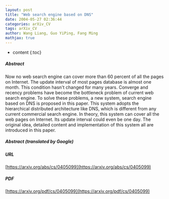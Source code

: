 ```yaml
---
layout: post
title: "Web search engine based on DNS"
date: 2004-05-27 02:36:44
categories: arXiv_CV
tags: arXiv_CV
author: Wang Liang, Guo YiPing, Fang Ming
mathjax: true
---
```


* content
{:toc}

##### Abstract
Now no web search engine can cover more than 60 percent of all the pages on Internet. The update interval of most pages database is almost one month. This condition hasn't changed for many years. Converge and recency problems have become the bottleneck problem of current web search engine. To solve these problems, a new system, search engine based on DNS is proposed in this paper. This system adopts the hierarchical distributed architecture like DNS, which is different from any current commercial search engine. In theory, this system can cover all the web pages on Internet. Its update interval could even be one day. The original idea, detailed content and implementation of this system all are introduced in this paper.

##### Abstract (translated by Google)


##### URL
[https://arxiv.org/abs/cs/0405099](https://arxiv.org/abs/cs/0405099)

##### PDF
[https://arxiv.org/pdf/cs/0405099](https://arxiv.org/pdf/cs/0405099)

